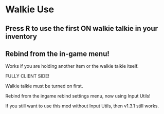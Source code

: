 
# Walkie Use

## Press R to use the first ON walkie talkie in your inventory

## Rebind from the in-game menu! 

Works if you are holding another item or the walkie talkie itself.

FULLY CLIENT SIDE!

Walkie talkie must be turned on first.

Rebind from the ingame rebind settings menu, now using Input Utils!

If you still want to use this mod without Input Utils, then v1.3.1 still works.
